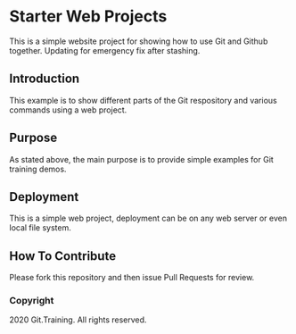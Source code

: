 # Starter Web Projects

This is a simple website project for showing how to use Git and Github together.
Updating for emergency fix after stashing.

## Introduction

This example is to show different parts of the Git respository and various commands using a web project.

## Purpose

As stated above, the main purpose is to provide simple examples for Git training demos.

## Deployment

This is a simple web project, deployment can be on any web server or even local file system.

## How To Contribute

Please fork this repository and then issue Pull Requests for review.

### Copyright

2020 Git.Training. All rights reserved.